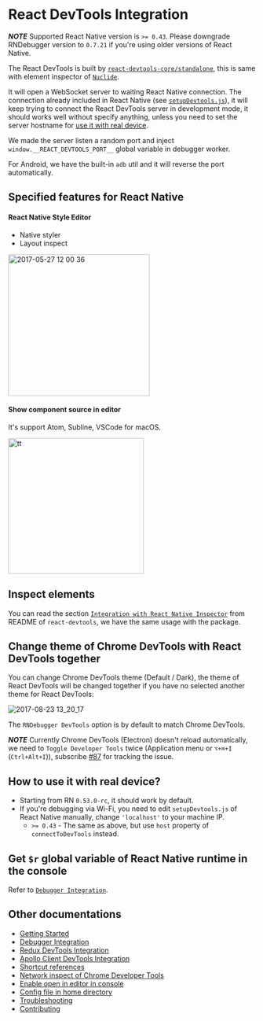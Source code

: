 # React DevTools Integration

**_NOTE_** Supported React Native version is `>= 0.43`. Please downgrade RNDebugger version to `0.7.21` if you're using older versions of React Native.

The React DevTools is built by [`react-devtools-core/standalone`](https://github.com/facebook/react-devtools/tree/master/packages/react-devtools-core#requirereact-devtools-corestandalone), this is same with element inspector of [`Nuclide`](https://nuclide.io/docs/platforms/react-native/#debugging__element-inspector).

It will open a WebSocket server to waiting React Native connection. The connection already included in React Native (see [`setupDevtools.js`](https://github.com/facebook/react-native/blob/master/Libraries/Core/Devtools/setupDevtools.js)), it will keep trying to connect the React DevTools server in development mode, it should works well without specify anything, unless you need to set the server hostname for [use it with real device](#how-to-use-it-with-real-device).

We made the server listen a random port and inject `window.__REACT_DEVTOOLS_PORT__` global variable in debugger worker.

For Android, we have the built-in `adb` util and it will reverse the port automatically.

## Specified features for React Native

#### React Native Style Editor

- Native styler
- Layout inspect

<img width="288" alt="2017-05-27 12 00 36" src="https://cloud.githubusercontent.com/assets/3001525/26518163/0dc24ea6-42dd-11e7-91aa-52da5c4d347d.png">

#### Show component source in editor

It's support Atom, Subline, VSCode for macOS.

<img width="276" alt="tt" src="https://cloud.githubusercontent.com/assets/3001525/25572822/a83fdafa-2e71-11e7-8093-cce3f7db98c0.png">

## Inspect elements

You can read the section [`Integration with React Native Inspector`](https://github.com/facebook/react-devtools/tree/master/packages/react-devtools#integration-with-react-native-inspector) from README of `react-devtools`, we have the same usage with the package.

## Change theme of Chrome DevTools with React DevTools together

You can change Chrome DevTools theme (Default / Dark), the theme of React DevTools will be changed together if you have no selected another theme for React DevTools:

![2017-08-23 13_20_17](https://user-images.githubusercontent.com/3001525/29600011-f0782798-8798-11e7-88cf-98f50e24199d.gif)

The `RNDebugger DevTools` option is by default to match Chrome DevTools.

**_NOTE_** Currently Chrome DevTools (Electron) doesn't reload automatically, we need to `Toggle Developer Tools` twice (Application menu or `⌥+⌘+I` (`Ctrl+Alt+I`)), subscribe [#87](https://github.com/jhen0409/react-native-debugger/issues/87) for tracking the issue.

## How to use it with real device?

- Starting from RN `0.53.0-rc`, it should work by default.
- If you're debugging via Wi-Fi, you need to edit `setupDevtools.js` of React Native manually, change `'localhost'` to your machine IP.
  - `>= 0.43` - The same as above, but use `host` property of `connectToDevTools` instead.

## Get `$r` global variable of React Native runtime in the console

Refer to [`Debugger Integration`](debugger-integration.md#debugging-tips).

## Other documentations

- [Getting Started](getting-started.md)
- [Debugger Integration](debugger-integration.md)
- [Redux DevTools Integration](redux-devtools-integration.md)
- [Apollo Client DevTools Integration](apollo-client-devtools-integration.md)
- [Shortcut references](shortcut-references.md)
- [Network inspect of Chrome Developer Tools](network-inspect-of-chrome-devtools.md)
- [Enable open in editor in console](enable-open-in-editor-in-console.md)
- [Config file in home directory](config-file-in-home-directory.md)
- [Troubleshooting](troubleshooting.md)
- [Contributing](contributing.md)
